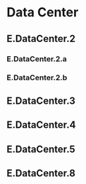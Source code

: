 # Data Center

## E.DataCenter.2

### E.DataCenter.2.a

### E.DataCenter.2.b

## E.DataCenter.3

## E.DataCenter.4

## E.DataCenter.5

## E.DataCenter.8

